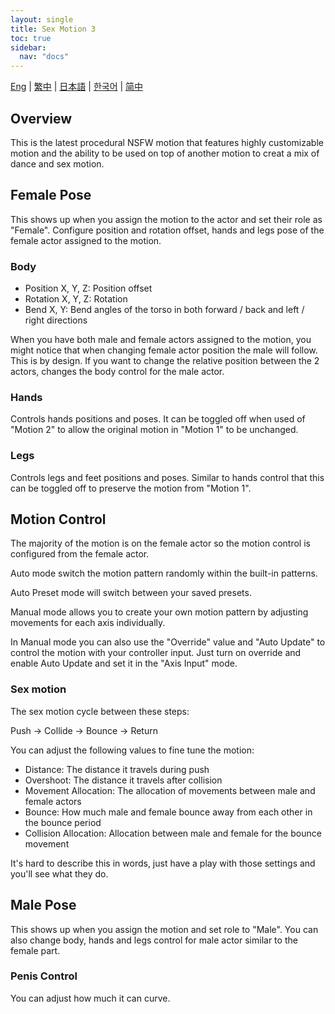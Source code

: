```yaml
---
layout: single
title: Sex Motion 3
toc: true
sidebar:
  nav: "docs"
---
```

[Eng](/dancexr/features/sm3_motion) | [繁中](/tw/dancexr/features/sm3_motion) | [日本語](/jp/dancexr/features/sm3_motion) | [한국어](/kr/dancexr/features/sm3_motion) | [简中](/zh/dancexr/features/sm3_motion)


## Overview
This is the latest procedural NSFW motion that features highly customizable motion and the ability to be used on top of another motion to creat a mix of dance and sex motion.

## Female Pose
This shows up when you assign the motion to the actor and set their role as "Female". Configure position and rotation offset, hands and legs pose of the female actor assigned to the motion.

### Body
* Position X, Y, Z: Position offset
* Rotation X, Y, Z: Rotation
* Bend X, Y: Bend angles of the torso in both forward / back and left / right directions

When you have both male and female actors assigned to the motion, you might notice that when changing female actor position the male will follow. This is by design. If you want to change the relative position between the 2 actors, changes the body control for the male actor.

### Hands
Controls hands positions and poses. It can be toggled off when used of "Motion 2" to allow the original motion in "Motion 1" to be unchanged.

### Legs
Controls legs and feet positions and poses. Similar to hands control that this can be toggled off to preserve the motion from "Motion 1".


## Motion Control
The majority of the motion is on the female actor so the motion control is configured from the female actor.

Auto mode switch the motion pattern randomly within the built-in patterns.

Auto Preset mode will switch between your saved presets.

Manual mode allows you to create your own motion pattern by adjusting movements for each axis individually.

In Manual mode you can also use the "Override" value and "Auto Update" to control the motion with your controller input. Just turn on override and enable Auto Update and set it in the "Axis Input" mode.

### Sex motion
The sex motion cycle between these steps: 

Push -> Collide -> Bounce -> Return

You can adjust the following values to fine tune the motion:
* Distance: The distance it travels during push
* Overshoot: The distance it travels after collision
* Movement Allocation: The allocation of movements between male and female actors
* Bounce: How much male and female bounce away from each other in the bounce period
* Collision Allocation: Allocation between male and female for the bounce movement

It's hard to describe this in words, just have a play with those settings and you'll see what they do.


## Male Pose
This shows up when you assign the motion and set role to "Male". You can also change body, hands and legs control for male actor similar to the female part. 

### Penis Control
You can adjust how much it can curve.


